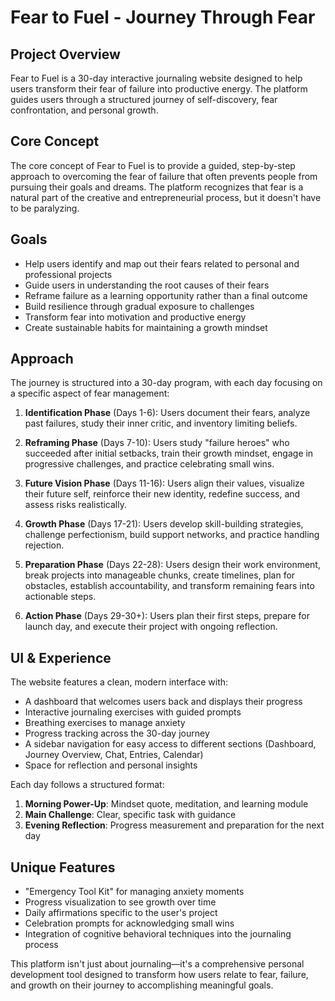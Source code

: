 # Fear to Fuel - Journey Through Fear

## Project Overview

Fear to Fuel is a 30-day interactive journaling website designed to help users transform their fear of failure into productive energy. The platform guides users through a structured journey of self-discovery, fear confrontation, and personal growth.

## Core Concept

The core concept of Fear to Fuel is to provide a guided, step-by-step approach to overcoming the fear of failure that often prevents people from pursuing their goals and dreams. The platform recognizes that fear is a natural part of the creative and entrepreneurial process, but it doesn't have to be paralyzing.

## Goals

- Help users identify and map out their fears related to personal and professional projects
- Guide users in understanding the root causes of their fears
- Reframe failure as a learning opportunity rather than a final outcome
- Build resilience through gradual exposure to challenges
- Transform fear into motivation and productive energy
- Create sustainable habits for maintaining a growth mindset

## Approach

The journey is structured into a 30-day program, with each day focusing on a specific aspect of fear management:

1. **Identification Phase** (Days 1-6): Users document their fears, analyze past failures, study their inner critic, and inventory limiting beliefs.

2. **Reframing Phase** (Days 7-10): Users study "failure heroes" who succeeded after initial setbacks, train their growth mindset, engage in progressive challenges, and practice celebrating small wins.

3. **Future Vision Phase** (Days 11-16): Users align their values, visualize their future self, reinforce their new identity, redefine success, and assess risks realistically.

4. **Growth Phase** (Days 17-21): Users develop skill-building strategies, challenge perfectionism, build support networks, and practice handling rejection.

5. **Preparation Phase** (Days 22-28): Users design their work environment, break projects into manageable chunks, create timelines, plan for obstacles, establish accountability, and transform remaining fears into actionable steps.

6. **Action Phase** (Days 29-30+): Users plan their first steps, prepare for launch day, and execute their project with ongoing reflection.

## UI & Experience

The website features a clean, modern interface with:

- A dashboard that welcomes users back and displays their progress
- Interactive journaling exercises with guided prompts
- Breathing exercises to manage anxiety
- Progress tracking across the 30-day journey
- A sidebar navigation for easy access to different sections (Dashboard, Journey Overview, Chat, Entries, Calendar)
- Space for reflection and personal insights

Each day follows a structured format:

1. **Morning Power-Up**: Mindset quote, meditation, and learning module
2. **Main Challenge**: Clear, specific task with guidance
3. **Evening Reflection**: Progress measurement and preparation for the next day

## Unique Features

- "Emergency Tool Kit" for managing anxiety moments
- Progress visualization to see growth over time
- Daily affirmations specific to the user's project
- Celebration prompts for acknowledging small wins
- Integration of cognitive behavioral techniques into the journaling process

This platform isn't just about journaling—it's a comprehensive personal development tool designed to transform how users relate to fear, failure, and growth on their journey to accomplishing meaningful goals. 